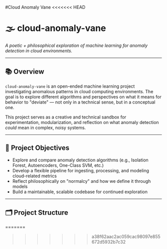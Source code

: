 #Cloud Anomaly Vane
<<<<<<< HEAD
# 🌫️ cloud-anomaly-vane

*A poetic + philosophical exploration of machine learning for anomaly detection in cloud environments.*

---

## 📚 Overview

`cloud-anomaly-vane` is an open-ended machine learning project investigating anomalous patterns in cloud computing environments. The goal is to explore different algorithms and perspectives on what it means for behavior to "deviate" — not only in a technical sense, but in a conceptual one.

This project serves as a creative and technical sandbox for experimentation, modularization, and reflection on what anomaly detection *could* mean in complex, noisy systems.

---

## 🧠 Project Objectives

- Explore and compare anomaly detection algorithms (e.g., Isolation Forest, Autoencoders, One-Class SVM, etc.)
- Develop a flexible pipeline for ingesting, processing, and modeling cloud-related metrics
- Reflect philosophically on "normalcy" and how we define it through models
- Build a maintainable, scalable codebase for continued exploration

---

## 🗂️ Project Structure


=======
>>>>>>> a38f62aac2ac059cac98097e855672d5932b7c32
